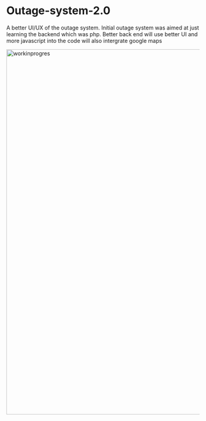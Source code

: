 # Outage-system-2.0
A better UI/UX of the outage system.
Initial outage system was aimed at just learning the backend which was php. Better back end will use better UI and more javascript into the code
will also intergrate google maps


<img width="952" alt="workinprogres" src="https://user-images.githubusercontent.com/51974901/203831472-4515b947-1057-4295-a1de-5fcc5a838ae1.png">
